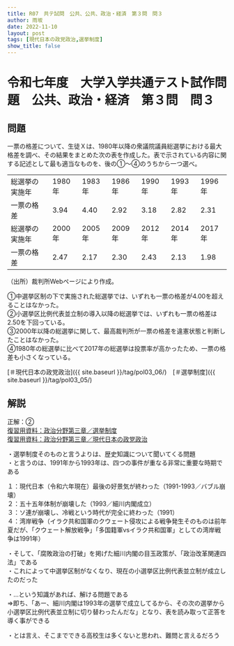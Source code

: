 ```yaml
---
title: R07　共テ試問　公共、公共、政治・経済　第３問　問３
author: 雨坂
date: 2022-11-10
layout: post
tags: [現代日本の政党政治,選挙制度]
show_title: false
---
```

  
# 令和七年度　大学入学共通テスト試作問題　公共、政治・経済　第３問　問３  

## 問題  
一票の格差について、生徒Ｘは、1980年以降の衆議院議員総選挙における最大格差を調べ、その結果をまとめた次の表を作成した。表で示されている内容に関する記述として最も適当なものを、後の①～④のうちから一つ選べ。  
  
|              |      |      |      |      |      |      |  
|--------------|------|------|------|------|------|------|  
|総選挙の実施年|1980年|1983年|1986年|1990年|1993年|1996年|  
|一票の格差    |3.94  |4.40  |2.92  |3.18  |2.82  |2.31  |  
|総選挙の実施年|2000年|2005年|2009年|2012年|2014年|2017年|  
|一票の格差    |2.47  |2.17  |2.30  |2.43  |2.13  |1.98  |  
  
（出所）裁判所Webページにより作成。  
  
①中選挙区制の下で実施された総選挙では、いずれも一票の格差が4.00を超えることはなかった。  
②小選挙区比例代表並立制の導入以降の総選挙では、いずれも一票の格差は2.50を下回っている。  
③2000年以降の総選挙に関して、最高裁判所が一票の格差を違憲状態と判断したことはなかった。  
④1980年の総選挙に比べて2017年の総選挙は投票率が高かったため、一票の格差も小さくなっている。  
  
[＃現代日本の政党政治]({{ site.baseurl }}/tag/pol03_06/)　[＃選挙制度]({{ site.baseurl }}/tag/pol03_05/)  
  
## 解説  
正解：②  
[復習用資料：政治分野第三章／選挙制度](https://teacheramesaka.github.io/highschoolpolitics/03_05.html)  
[復習用資料：政治分野第三章／現代日本の政党政治](https://teacheramesaka.github.io/highschoolpolitics/03_06.html)  
  
・選挙制度そのものと言うよりは、歴史知識について聞いてくる問題  
・と言うのは、1991年から1993年は、四つの事件が重なる非常に重要な時期である  
  
１：現代日本（令和六年現在）最後の好景気が終わった（1991-1993／バブル崩壊）  
２：五十五年体制が崩壊した（1993／細川内閣成立）  
３：ソ連が崩壊し、冷戦という時代が完全に終わった（1991）  
４：湾岸戦争（イラク共和国軍のクウェート侵攻による戦争発生そのものは前年夏だが、「クウェート解放戦争」「多国籍軍vsイラク共和国軍」としての湾岸戦争は1991年）  
  
・そして、「腐敗政治の打破」を掲げた細川内閣の目玉政策が、「政治改革関連四法」である  
・これによって中選挙区制がなくなり、現在の小選挙区比例代表並立制が成立したのだった  
  
・…という知識があれば、解ける問題である  
⇒即ち、「あー、細川内閣は1993年の選挙で成立してるから、その次の選挙から小選挙区比例代表並立制に切り替わったんだな」となり、表を読み取って正答を導く事ができる  
  
・とは言え、そこまでできる高校生は多くないと思われ、難問と言えるだろう  